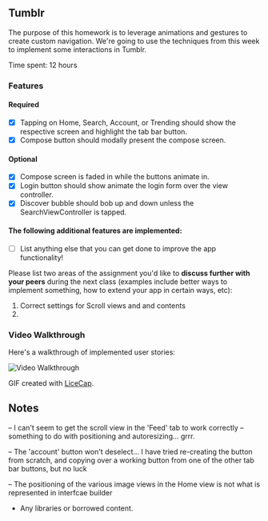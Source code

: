 ## Tumblr

The purpose of this homework is to leverage animations and gestures to create custom navigation. We're going to use the techniques from this week to implement some interactions in Tumblr.

Time spent: 12 hours

### Features

#### Required

- [X] Tapping on Home, Search, Account, or Trending should show the respective screen and highlight the tab bar button.
- [X] Compose button should modally present the compose screen.

#### Optional

- [X] Compose screen is faded in while the buttons animate in.
- [X] Login button should show animate the login form over the view controller.
- [X] Discover bubble should bob up and down unless the SearchViewController is tapped.

#### The following **additional** features are implemented:

- [ ] List anything else that you can get done to improve the app functionality!

Please list two areas of the assignment you'd like to **discuss further with your peers** during the next class (examples include better ways to implement something, how to extend your app in certain ways, etc):

1. Correct settings for Scroll views and and contents
2. 

### Video Walkthrough 

Here's a walkthrough of implemented user stories:

<img src='http://i.imgur.com/link/to/your/gif/file.gif' title='Video Walkthrough' width='' alt='Video Walkthrough' />

GIF created with [LiceCap](http://www.cockos.com/licecap/).

## Notes

– I can't seem to get the scroll view in the 'Feed' tab to work correctly – something to do with positioning and autoresizing... grrr.

– The 'account' button won't deselect... I have tried re-creating the button from scratch, and copying over a working button from one of the other tab bar buttons, but no luck

– The positioning of the various image views in the Home view is not what is represented in interfcae builder

* Any libraries or borrowed content.
